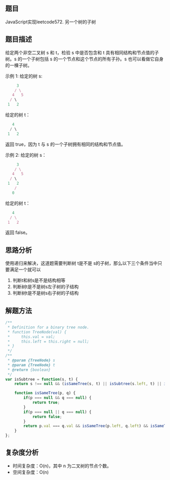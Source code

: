 ## 题目
JavaScript实现leetcode572. 另一个树的子树

## 题目描述
给定两个非空二叉树 s 和 t，检验 s 中是否包含和 t 具有相同结构和节点值的子树。s 的一个子树包括 s 的一个节点和这个节点的所有子孙。s 也可以看做它自身的一棵子树。

示例 1:
给定的树 s:
```js
     3
    / \
   4   5
  / \
 1   2
```
给定的树 t：

```js
   4 
  / \
 1   2
```
返回 true，因为 t 与 s 的一个子树拥有相同的结构和节点值。

示例 2:
给定的树 s：

```js
     3
    / \
   4   5
  / \
 1   2
    /
   0
```
给定的树 t：

```js
   4
  / \
 1   2
```
返回 false。

## 思路分析

使用递归来解决，这道题需要判断树 t是不是 s的子树，那么以下三个条件当中只要满足一个就可以
1. 判断t和树s是不是结构相等
2. 判断树t是不是树s左子树的子结构
3. 判断树t是不是树s右子树的子结构

## 解题方法

```js
/**
 * Definition for a binary tree node.
 * function TreeNode(val) {
 *     this.val = val;
 *     this.left = this.right = null;
 * }
 */
/**
 * @param {TreeNode} s
 * @param {TreeNode} t
 * @return {boolean}
 */
var isSubtree = function(s, t) {
    return s !== null && (isSameTree(s, t) || isSubtree(s.left, t) || isSubtree(s.right, t));

    function isSameTree(p, q) {
        if(p === null && q === null) {
            return true;
        }
        if(p === null || q === null) {
            return false;
        }
        return p.val === q.val && isSameTree(p.left, q.left) && isSameTree(p.right, q.right);
    }
};
```
## 复杂度分析

- 时间复杂度：O(n)，其中 n 为二叉树的节点个数。
- 空间复杂度：O(n)